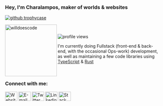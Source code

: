 <h3>Hey, I'm Charalampos, maker of worlds & websites</h1>

<p align="left"> <a href="https://github.com/ryo-ma/github-profile-trophy"><img src="https://github-profile-trophy.vercel.app/?username=cfanoulis&theme=monokai&no-frame=true&column=8" alt="github trophycase" /></a> </p>

<div>
<img height="170" align="left" src="https://github-readme-stats.vercel.app/api?username=cfanoulis&count_private=true&include_all_commits=true&theme=monokai" alt="willdoescode" />
</div>

<br/>

<p align="left"> <img src="https://komarev.com/ghpvc/?username=cfanoulis&label=Profile%20views&color=0e75b6&style=flat" alt="profile views" /> </p>

I'm currently doing Fullstack (front-end & back-end, with the occasional Ops-work) development, as well as maintaining a few code libraries using [TypeScript](https://typescriptlang.org) & [Rust](https://rust-lang.org)

<br />

<h3 align="left">Connect with me:</h3>
<p align="left">
<a href="https://fanoulis.dev" target="_blank"><img align="center" src="https://cdn.jsdelivr.net/npm/simple-icons/icons/internetexplorer.svg" alt="Website" height="30" width="40" /></a>
<a href="mailto:yo@fanoulis.dev" target="_blank"><img align="center" src="https://cdn.jsdelivr.net/npm/simple-icons/icons/mailru.svg" alt="E-mail" height="30" width="40" /></a>
<a href="https://twitter.com/cfanoulis" target="_blank"><img align="center" src="https://cdn.jsdelivr.net/npm/simple-icons@3.0.1/icons/twitter.svg" alt="Twitter" height="30" width="40" /></a>
<a href="https://linkedin.com/in/charalampos-fanoulis" target="_blank"><img align="center" src="https://cdn.jsdelivr.net/npm/simple-icons@3.0.1/icons/linkedin.svg" alt="Linkedin" height="30" width="40" /></a>
<a href="https://stackoverflow.com/users/charalampos-fanoulis" target="_blank"><img align="center" src="https://cdn.jsdelivr.net/npm/simple-icons@3.0.1/icons/stackoverflow.svg" alt="Stack Overflow" height="30" width="40" /></a>
</p>
